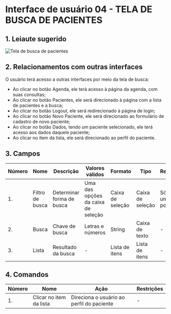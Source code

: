 # Interface de usuário 04 - TELA DE BUSCA DE PACIENTES

## 1. Leiaute sugerido

![Tela de busca de pacientes](https://user-images.githubusercontent.com/69217117/112061241-f5055c80-8b3c-11eb-8e3b-8143e4aadbde.jpg)

## 2. Relacionamentos com outras interfaces
O usuário terá acesso a outras interfaces por meio da tela de busca:
  - Ao clicar no botão Agenda, ele terá acesso à página da agenda, com suas consultas;
  - Ao clicar no botão Pacientes, ele será direcionado à página com a lista de pacientes e a busca;
  - Ao clicar no botão Logout, ele será redirecionado à página de login;
  - Ao clicar no botão Novo Paciente, ele será direcionado ao formulário de cadastro de novo paciente;
  - Ao clicar no botão Dados, tendo um paciente selecionado, ele terá acesso aos dados daquele paciente; 
  - Ao clicar no item da lista, ele será direcionado ao perfil do paciente.
  
## 3. Campos

| **Número** | **Nome** | **Descrição** | **Valores válidos** | **Formato** | **Tipo** | **Restrições** |
| --- | --- | --- | --- | --- | --- | --- |
|1. | Filtro de busca | Determinar forma de busca | Uma das opções da caixa de seleção | Caixa de seleção | Caixa de seleção | Só permite uma busca por vez |
|2. | Busca | Chave de busca | Letras e números | String | Caixa de texto | - |
|3. | Lista  | Resultado da busca | - | Lista de itens | Lista de itens| - |

## 4. Comandos

| **Número** | **Nome** | **Ação** | **Restrições** |
| --- | --- | --- | --- |
|1. |Clicar no item da lista | Direciona o usuário ao perfil do paciente | - |



